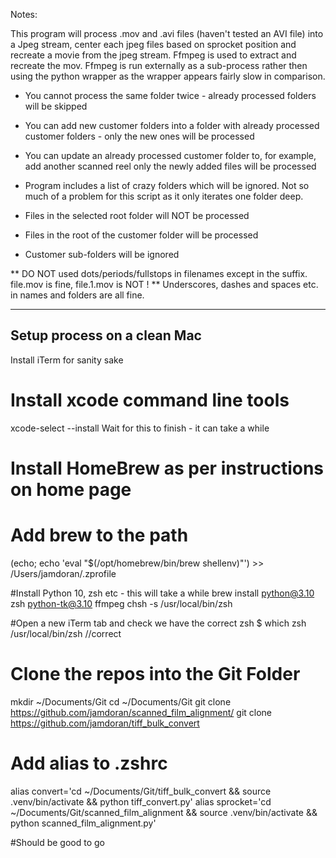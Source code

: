 
Notes:

This program will process .mov and .avi files (haven't tested an AVI file) into a Jpeg stream, center each jpeg files based on 
sprocket position and recreate a movie from the jpeg stream.  Ffmpeg is used to extract and recreate the mov.  Ffmpeg is run externally as a
sub-process rather then using the python wrapper as the wrapper appears fairly slow in comparison.

- You cannot process the same folder twice - already processed folders will be skipped
- You can add new customer folders into a folder with already processed customer folders - only the new ones will be processed
- You can update an already processed customer folder to, for example, add another scanned reel only the newly added files will be processed
- Program includes a list of crazy folders which will be ignored.   Not so much of a problem for this script as it only iterates one folder deep.

- Files in the selected root folder will NOT be processed
- Files in the root of the customer folder will be processed
- Customer sub-folders will be ignored

** DO NOT used dots/periods/fullstops in filenames except in the suffix.   file.mov is fine, file.1.mov is NOT !
** Underscores, dashes and spaces etc. in names and folders are all fine.


-------------------------------------------------------------------------------------------
Setup process on a clean Mac
-------------------------------------------------------------------------------------------

Install iTerm for sanity sake

# Install xcode command line tools 
xcode-select --install
    Wait for this to finish - it can take a while
 


# Install HomeBrew as per instructions on home page
# Add brew to the path
(echo; echo 'eval "$(/opt/homebrew/bin/brew shellenv)"') >> /Users/jamdoran/.zprofile


#Install Python 10, zsh etc - this will take a while 
brew install python@3.10 zsh python-tk@3.10 ffmpeg
chsh -s /usr/local/bin/zsh

#Open a new iTerm tab and check we have the correct zsh
$ which zsh
/usr/local/bin/zsh   //correct


# Clone the repos into the Git Folder
mkdir ~/Documents/Git
cd ~/Documents/Git
git clone https://github.com/jamdoran/scanned_film_alignment/
git clone https://github.com/jamdoran/tiff_bulk_convert


# Add alias to .zshrc
alias convert='cd ~/Documents/Git/tiff_bulk_convert && source .venv/bin/activate && python tiff_convert.py'
alias sprocket='cd ~/Documents/Git/scanned_film_alignment && source .venv/bin/activate && python scanned_film_alignment.py'

#Should be good to go 

